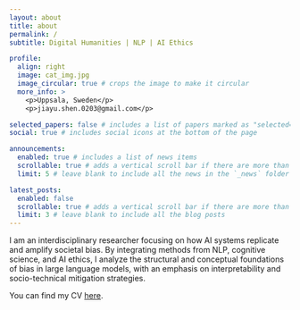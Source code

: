 ```yaml
---
layout: about
title: about
permalink: /
subtitle: Digital Humanities | NLP | AI Ethics

profile:
  align: right
  image: cat_img.jpg
  image_circular: true # crops the image to make it circular
  more_info: >
    <p>Uppsala, Sweden</p>
    <p>jiayu.shen.0203@gmail.com</p>

selected_papers: false # includes a list of papers marked as "selected={true}"
social: true # includes social icons at the bottom of the page

announcements:
  enabled: true # includes a list of news items
  scrollable: true # adds a vertical scroll bar if there are more than 3 news items
  limit: 5 # leave blank to include all the news in the `_news` folder

latest_posts:
  enabled: false
  scrollable: true # adds a vertical scroll bar if there are more than 3 new posts items
  limit: 3 # leave blank to include all the blog posts
---
```

I am an interdisciplinary researcher focusing on how AI systems replicate and amplify societal bias. By integrating methods from NLP, cognitive science, and AI ethics, I analyze the structural and conceptual foundations of bias in large language models, with an emphasis on interpretability and socio-technical mitigation strategies.

You can find my CV [here](/assets/pdf/Jiayu_Shen_CV.pdf).
